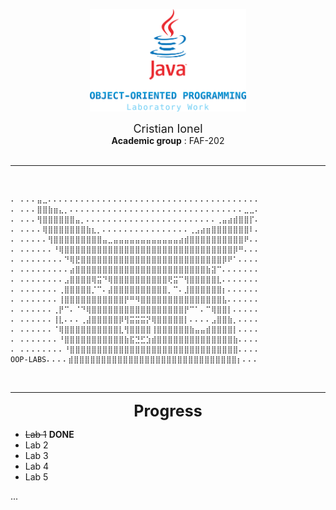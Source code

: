 <p align="center">
  <a>
    <img src="header-logo.png" alt="Logo" width="250">
  </a>

</br>
<div align=center> 
    <div style="font-size:18px"> Cristian Ionel </div>
    <b>Academic group</b> : FAF-202
</div>
</br>

***
<br>

```
⠄ ⠄⠄⠄⣤⣀⠄⠄⠄⠄⠄⠄⠄⠄⠄⠄⠄⠄⠄⠄⠄⠄⠄⠄⠄⠄⠄⠄⠄⠄⠄⠄⠄⠄⠄⠄⠄⠄⠄⠄⠄⠄⠄⠄⠄
⠄ ⠄⠄⠄⣿⣿⣷⣶⣄⡀⠄⠄⠄⠄⠄⠄⠄⠄⠄⠄⠄⠄⠄⠄⠄⠄⠄⠄⠄⠄⠄⠄⠄⠄⠄⠄⠄⠄⠄⠄⠄⠄⣀⣀⠄
⠄ ⠄⠄⠄⢻⣿⣿⣿⣿⣿⣿⣤⡀⠄⠄⠄⠄⠄⠄⠄⠄⠄⠄⠄⠄⠄⠄⠄⠄⠄⠄⠄⠄⠄⠄⠄⠄⢀⣤⣴⣾⣿⣿⡏⠄
⠄ ⠄⠄⠄⠄⢿⣿⣿⣿⣿⣿⣿⣿⣷⣆⡀⠄⠄⠄⠄⠄⠄⠄⠄⠄⠄⠄⠄⠄⠄⠄⠄⢀⣠⣴⣶⣿⣿⣿⣿⣿⣿⣿⠇⠄
⠄ ⠄⠄⠄⠄⠄⢻⣿⣿⣿⣿⣿⣿⣿⣿⣿⣤⣀⣤⣤⣤⣤⣤⣤⣤⣤⣤⣤⣤⣤⣴⣾⣿⣿⣿⣿⣿⣿⣿⣿⣿⣿⠟⠄⠄
⠄ ⠄⠄⠄⠄⠄⠄⠘⢿⣿⣿⣿⣿⣿⣿⣿⣿⣿⣿⣿⣿⣿⣿⣿⣿⣿⣿⣿⣿⣿⣿⣿⣿⣿⣿⣿⣿⣿⣿⣿⡿⠛⠄⠄⠄
⠄ ⠄⠄⠄⠄⠄⠄⠄⠄⠙⢿⣟⣿⣿⣿⣿⣿⣿⣿⣿⣿⣿⣿⣿⣿⣿⣿⣿⣿⣿⣿⣿⣿⣿⣿⣿⣿⣿⡿⠟⠁⠄⠄⠄⠄
⠄ ⠄⠄⠄⠄⠄⠄⠄⠄⠄⣴⣿⣿⣿⣿⣿⣿⣿⣿⣿⣿⣿⣿⣿⣿⣿⣿⣿⣿⣿⣿⣿⣿⣿⣿⣷⣽⠉⠄⠄⠄⠄⠄⠄⠄
⠄ ⠄⠄⠄⠄⠄⠄⠄⠄⣠⣿⣿⣿⣿⢿⣭⠙⢿⣿⣿⣿⣿⣿⣿⣿⣿⣿⣿⢟⣭⠉⢻⣿⣿⣿⣿⣿⣇⠄⠄⠄⠄⠄⠄⠄
⠄ ⠄⠄⠄⠄⠄⠄⠄⢀⣿⣿⣿⣿⣿⡈⠉⠄⣼⣿⣿⣿⣿⣿⣿⣿⣿⣿⣿⡀⠉⠄⣸⣿⣿⣿⣿⣿⣿⡆⠄⠄⠄⠄⠄⠄
⠄ ⠄⠄⠄⠄⠄⠄⠄⢸⣿⣿⣿⣿⣿⣿⣿⣿⣿⣿⣿⡟⠛⠻⣿⣿⣿⣿⣿⣿⣿⣿⣿⣿⣿⣿⣿⣿⣿⣧⠄⠄⠄⠄⠄⠄
⠄ ⠄⠄⠄⠄⠄⠄⢀⡟⠉⠄⠈⠙⢿⣿⣿⣿⣿⣿⣿⣿⣿⣿⣿⣿⣿⣿⣿⣿⣿⣿⡟⠉⠁⠄⠉⢿⣿⣿⡇⠄⠄⠄⠄⠄
⠄ ⠄⠄⠄⠄⠄⠄⢸⣇⠄⠄⠄⢀⣼⣿⣿⣿⣿⣿⡿⢻⣭⣭⣭⡝⢿⣿⣿⣿⣿⣿⡇⠄⠄⠄⠄⣠⣿⣿⣷⡀⠄⠄⠄⠄
⠄ ⠄⠄⠄⠄⠄⠄⠈⢿⣿⣿⣿⣿⣿⣿⣿⣿⣿⣿⣇⢻⣿⣿⣿⣿⢸⣿⣿⣿⣿⣿⣿⣷⣤⣤⣾⣿⣿⣿⣿⡇⠄⠄⠄⠄
⠄ ⠄⠄⠄⠄⠄⠄⠄⠘⣿⣿⣿⣿⣿⣿⣿⣿⣿⣿⣿⣷⣯⣙⣋⣱⣾⣿⣿⣿⣿⣿⣿⣿⣿⣿⣿⣿⣿⣿⣿⣷⠄⠄⠄⠄
⠄ ⠄⠄⠄⠄⠄⠄⠄⠄⠘⣿⣿⣿⣿⣿⣿⣿⣿⣿⣿⣿⣿⣿⣿⣿⣿⣿⣿⣿⣿⣿⣿⣿⣿⣿⣿⣿⣿⣿⣿⣿⠄⠄⠄⠄
OOP-LABS⠄⠄⠄⠄⣾⣿⣿⣿⣿⣿⣿⣿⣿⣿⣿⣿⣿⣿⣿⣿⣿⣿⣿⣿⣿⣿⣿⣿⣿⣿⣿⣿⣿⣿⣿⡆⠄⠄⠄
```
<br>

***

<div align=center> 
    <div style="font-size:25px; font-weight:bold"> Progress </div>
</div>

+ ~~Lab 1~~ __DONE__ 
+ Lab 2
+ Lab 3
+ Lab 4
+ Lab 5

...